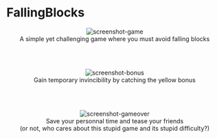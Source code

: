 # FallingBlocks

<p align="center">
   <img src="https://user-images.githubusercontent.com/1298507/175956854-49396693-af7a-45a6-999d-2415fe37c12f.png" alt="screenshot-game"/>
   <br/>
   A simple yet challenging game where you must avoid falling blocks
</p>

<br/>
<br/>

<p align="center">
   <img src="https://user-images.githubusercontent.com/1298507/175956872-31284a0a-c4cc-4ca7-b5a5-478c0a4a9194.png" alt="screenshot-bonus"/>
   <br/>
   Gain temporary invincibility by catching the yellow bonus
</p>

<br/>
<br/>

<p align="center">
   <img src="https://user-images.githubusercontent.com/1298507/175956888-b1d42284-181c-42d9-8d7d-6c6e7b1bdf48.png" alt="screenshot-gameover"/>
   <br/>
   Save your personnal time and tease your friends
   <br/>
   (or not, who cares about this stupid game and its stupid difficulty?)
</p>
